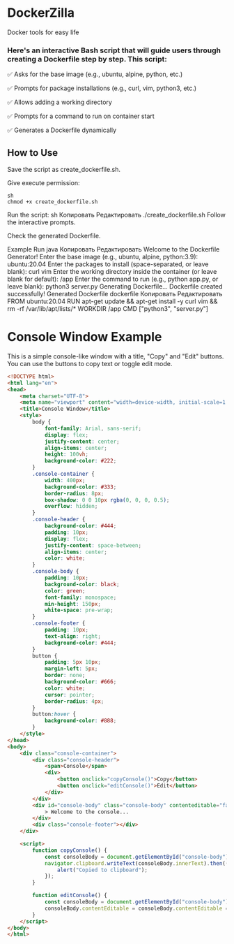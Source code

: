 # DockerZilla
Docker tools for easy life

### Here's an interactive Bash script that will guide users through creating a Dockerfile step by step. This script:

✅ Asks for the base image (e.g., ubuntu, alpine, python, etc.)

✅ Prompts for package installations (e.g., curl, vim, python3, etc.)

✅ Allows adding a working directory

✅ Prompts for a command to run on container start

✅ Generates a Dockerfile dynamically

## How to Use

Save the script as create_dockerfile.sh.

Give execute permission:
```console
sh
chmod +x create_dockerfile.sh
```
Run the script:
sh
Копировать
Редактировать
./create_dockerfile.sh
Follow the interactive prompts.

Check the generated Dockerfile.


Example Run
java
Копировать
Редактировать
Welcome to the Dockerfile Generator!
Enter the base image (e.g., ubuntu, alpine, python:3.9): ubuntu:20.04
Enter the packages to install (space-separated, or leave blank): curl vim
Enter the working directory inside the container (or leave blank for default): /app
Enter the command to run (e.g., python app.py, or leave blank): python3 server.py
Generating Dockerfile...
Dockerfile created successfully!
Generated Dockerfile
dockerfile
Копировать
Редактировать
FROM ubuntu:20.04
RUN apt-get update && apt-get install -y curl vim && rm -rf /var/lib/apt/lists/*
WORKDIR /app
CMD ["python3", "server.py"]

# Console Window Example

This is a simple console-like window with a title, "Copy" and "Edit" buttons. You can use the buttons to copy text or toggle edit mode.

```html
<!DOCTYPE html>
<html lang="en">
<head>
    <meta charset="UTF-8">
    <meta name="viewport" content="width=device-width, initial-scale=1.0">
    <title>Console Window</title>
    <style>
        body {
            font-family: Arial, sans-serif;
            display: flex;
            justify-content: center;
            align-items: center;
            height: 100vh;
            background-color: #222;
        }
        .console-container {
            width: 400px;
            background-color: #333;
            border-radius: 8px;
            box-shadow: 0 0 10px rgba(0, 0, 0, 0.5);
            overflow: hidden;
        }
        .console-header {
            background-color: #444;
            padding: 10px;
            display: flex;
            justify-content: space-between;
            align-items: center;
            color: white;
        }
        .console-body {
            padding: 10px;
            background-color: black;
            color: green;
            font-family: monospace;
            min-height: 150px;
            white-space: pre-wrap;
        }
        .console-footer {
            padding: 10px;
            text-align: right;
            background-color: #444;
        }
        button {
            padding: 5px 10px;
            margin-left: 5px;
            border: none;
            background-color: #666;
            color: white;
            cursor: pointer;
            border-radius: 4px;
        }
        button:hover {
            background-color: #888;
        }
    </style>
</head>
<body>
    <div class="console-container">
        <div class="console-header">
            <span>Console</span>
            <div>
                <button onclick="copyConsole()">Copy</button>
                <button onclick="editConsole()">Edit</button>
            </div>
        </div>
        <div id="console-body" class="console-body" contenteditable="false">
            > Welcome to the console...
        </div>
        <div class="console-footer"></div>
    </div>

    <script>
        function copyConsole() {
            const consoleBody = document.getElementById("console-body");
            navigator.clipboard.writeText(consoleBody.innerText).then(() => {
                alert("Copied to clipboard");
            });
        }

        function editConsole() {
            const consoleBody = document.getElementById("console-body");
            consoleBody.contentEditable = consoleBody.contentEditable === "true" ? "false" : "true";
        }
    </script>
</body>
</html>

